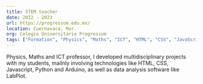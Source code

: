 ```yaml
---
title: STEM teacher
date: 2022 - 2023
url: https://progressum.edu.mx/
location: Cuernavaca, Mor.
org: Colegio Universitario Progressum
tags: ["Formation", "Physics", "Maths", "ICT", "HTML", "CSS", "JavaScript", "Python", "Arduino"]
---
```


Physics, Maths and ICT professor, I developed multidisciplinary projects with my students, mailnly involving technologies like HTML, CSS, Javascript, Python and Arduino, as well as data analysis software like LabPlot.

